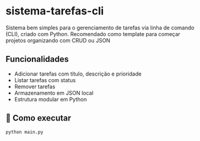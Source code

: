 # sistema-tarefas-cli

Sistema bem simples para o gerenciamento de tarefas via linha de comando (CLI), criado com Python. Recomendado como template para começar projetos organizando com CRUD ou JSON

## Funcionalidades

- Adicionar tarefas com título, descrição e prioridade
- Listar tarefas com status
- Remover tarefas
- Armazenamento em JSON local
- Estrutura modular em Python

## 🚀 Como executar

```bash
python main.py
